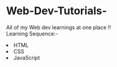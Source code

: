 # Web-Dev-Tutorials-
All of my Web dev learnings at one place !!
<br>Learning Sequence:- 
<li>HTML</li>
<li>CSS</li>
<li>JavaScript</li>
